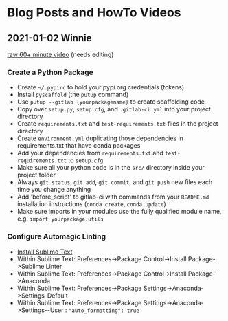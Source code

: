 # Blog Posts and HowTo Videos

## 2021-01-02 Winnie

[raw 60+ minute video](https://tan.sfo2.digitaloceanspaces.com/videos/howto/howto-create-python-package-using-pyscaffold-2021-01-02.mp4) (needs editing)

### Create a Python Package

- Create `~/.pypirc` to hold your pypi.org credentials (tokens)
- Install `pyscaffold` (the `putup` command)
- Use `putup --gitlab {yourpackagename}` to create scaffolding code
- Copy over `setup.py`, `setup.cfg`, and `.gitlab-ci.yml` into your project directory
- Create `requirements.txt` and `test-requirements.txt` files in the project directory
- Create `environment.yml` duplicating those dependencies in requirements.txt that have conda packages
- Add your dependencies from `requirements.txt` and `test-requirements.txt` to `setup.cfg`
- Make sure all your python code is in the `src/` directory inside your project folder
- Always `git status`, `git add`, `git commit`, and `git push` new files each time you change anything
- Add 'before_script' to gitlab-ci with commands from your `README.md` installation instructions (`conda create`, `conda update`)
- Make sure imports in your modules use the fully qualified module name, e.g. `import yourpackage.utils`

### Configure Automagic Linting

- [Install Sublime Text](https://www.sublimetext.com/3)
- Within Sublime Text: Preferences->Package Control->Install Package->Sublime Linter
- Within Sublime Text: Preferences->Package Control->Install Package->Anaconda
- Within Sublime Text: Preferences->Package Settings->Anaconda->Settings-Default
- Within Sublime Text: Preferences->Package Settings->Anaconda->Settings--User : `"auto_formatting": true`
